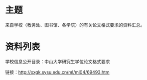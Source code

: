 # 主题 #

来自学校（教务处、图书馆、各学院）的有关论文格式要求的资料汇总。


# 资料列表 #


学校信息公开目录：中山大学研究生学位论文格式要求

链接：http://xxgk.sysu.edu.cn/ml/ml04/69493.htm